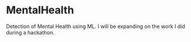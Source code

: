 # MentalHealth
Detection of Mental Health using ML. I will be expanding on the work I did during a hackathon. 
